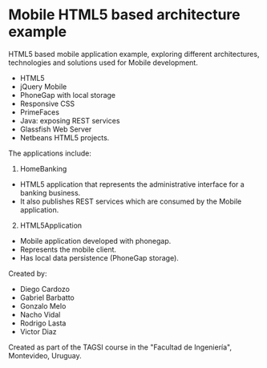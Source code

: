 Mobile HTML5 based architecture example
==================

HTML5 based mobile application example, exploring different architectures, technologies and solutions used for Mobile development.

- HTML5
- jQuery Mobile
- PhoneGap with local storage
- Responsive CSS
- PrimeFaces
- Java: exposing REST services
- Glassfish Web Server
- Netbeans HTML5 projects.

The applications include:

1. HomeBanking
  - HTML5 application that represents the administrative interface for a banking business. 
  - It also publishes REST services which are consumed by the Mobile application.
2. HTML5Application
  - Mobile application developed with phonegap.
  - Represents the mobile client.
  - Has local data persistence (PhoneGap storage).

Created by:

- Diego Cardozo
- Gabriel Barbatto
- Gonzalo Melo 
- Nacho Vidal
- Rodrigo Lasta
- Victor Diaz

Created as part of the TAGSI course in the "Facultad de Ingeniería", Montevideo, Uruguay.

